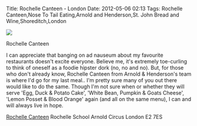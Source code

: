 Title: Rochelle Canteen - London
Date: 2012-05-06 02:13
Tags: Rochelle Canteen,Nose To Tail Eating,Arnold and Henderson,St. John Bread and Wine,Shoreditch,London


![](/images/RochelleCanteen.jpg)

Rochelle Canteen
 
I can appreciate that banging on ad nauseum about my favourite restaurants doesn't excite everyone. Believe me, it's extremely toe-curling to think of oneself as a foodie hipster dork (no, no and no). But, for those who don't already know, Rochelle Canteen from Arnold & Henderson's team is where I'd go for my last meal.. I'm pretty sure many of you out there would like to do the same. Though I'm not sure when or whether they will serve 'Egg, Duck & Potato Cake', 'White Bean, Pumpkin & Goats Cheese', 'Lemon Posset & Blood Orange' again (and all on the same menu), I can and will always live in hope. 
 

[Rochelle Canteen](http://www.arnoldandhenderson.com/)
Rochelle School
Arnold Circus
London
E2 7ES
